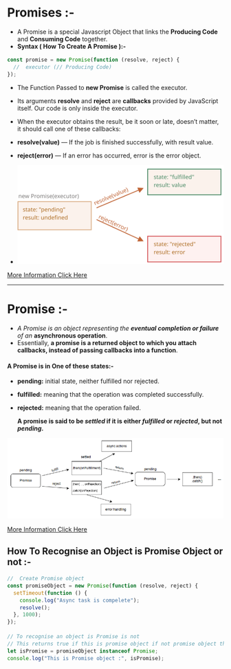 # Promises :-

- A Promise is a special Javascript Object that links the **Producing Code** and **Consuming Code** together.
- **Syntax ( How To Create A Promise ):-**

```javascript
const promise = new Promise(function (resolve, reject) {
  //  executor (// Producing Code)
});
```

- The Function Passed to **new Promise** is called the executor.
- Its arguments **resolve** and **reject** are **callbacks** provided by JavaScript itself. Our code is only inside the executor.

- When the executor obtains the result, be it soon or late, doesn’t matter, it should call one of these callbacks:

- **resolve(value)** — If the job is finished successfully, with result value.
- **reject(error)** — If an error has occurred, error is the error object.
- ![img](./images/promise-resolve-reject.svg)

[More Information Click Here](https://javascript.info/promise-basics)

---

# Promise :-

- _A Promise is an object representing the **eventual completion or failure** of an_ **asynchronous operation**.
- Essentially, **a promise is a returned object to which you attach callbacks, instead of passing callbacks into a function**.

#### A Promise is in One of these states:-

- **pending:** initial state, neither fulfilled nor rejected.
- **fulfilled:** meaning that the operation was completed successfully.
- **rejected:** meaning that the operation failed.

  **A promise is said to be _settled_ if it is either _fulfilled_ or _rejected_, but not _pending_.**

![img](./images/image.png)

[More Information Click Here](https://developer.mozilla.org/en-US/docs/Web/JavaScript/Reference/Global_Objects/Promise)

## How To Recognise an Object is Promise Object or not :-

```javascript
//  Create Promise object
const promiseObject = new Promise(function (resolve, reject) {
  setTimeout(function () {
    console.log("Async task is compelete");
    resolve();
  }, 1000);
});

// To recognise an object is Promise is not
// This returns true if this is promise object if not promise object this returns false.
let isPromise = promiseObject instanceof Promise;
console.log("This is Promise object :", isPromise);
```
